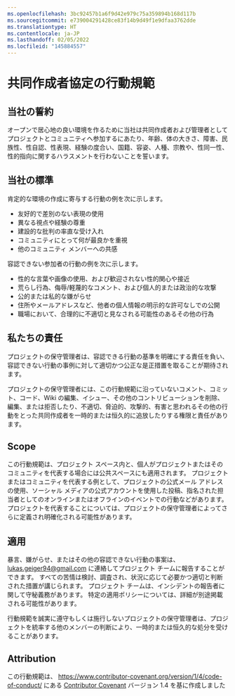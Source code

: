 ```yaml
---
ms.openlocfilehash: 3bc92457b1a6f9d42e979c75a359894b168d117b
ms.sourcegitcommit: e739004291428ce83f14b9d49f1e9dfaa3762dde
ms.translationtype: HT
ms.contentlocale: ja-JP
ms.lasthandoff: 02/05/2022
ms.locfileid: "145884557"
---
```

# <a name="contributor-covenant-code-of-conduct"></a>共同作成者協定の行動規範

## <a name="our-pledge"></a>当社の誓約

オープンで居心地の良い環境を作るために当社は共同作成者および管理者としてプロジェクトとコミュニティへ参加するにあたり、年齢、体の大きさ、障害、民族性、性自認、性表現、経験の度合い、国籍、容姿、人種、宗教や、性同一性、性的指向に関するハラスメントを行わないことを誓います。

## <a name="our-standards"></a>当社の標準

肯定的な環境の作成に寄与する行動の例を次に示します。

* 友好的で差別のない表現の使用
* 異なる視点や経験の尊重
* 建設的な批判の率直な受け入れ
* コミュニティにとって何が最良かを重視
* 他のコミュニティ メンバーへの共感

容認できない参加者の行動の例を次に示します。

* 性的な言葉や画像の使用、および歓迎されない性的関心や接近
* 荒らし行為、侮辱/軽蔑的なコメント、および個人的または政治的な攻撃
* 公的または私的な嫌がらせ
* 住所やメールアドレスなど、他者の個人情報の明示的な許可なしでの公開
* 職場において、合理的に不適切と見なされる可能性のあるその他の行為

## <a name="our-responsibilities"></a>私たちの責任

プロジェクトの保守管理者は、容認できる行動の基準を明確にする責任を負い、容認できない行動の事例に対して適切かつ公正な是正措置を取ることが期待されます。

プロジェクトの保守管理者には、この行動規範に沿っていないコメント、コミット、コード、Wiki の編集、イシュー、その他のコントリビューションを削除、編集、または拒否したり、不適切、脅迫的、攻撃的、有害と思われるその他の行動をとった共同作成者を一時的または恒久的に追放したりする権限と責任があります。

## <a name="scope"></a>Scope

この行動規範は、プロジェクト スペース内と、個人がプロジェクトまたはそのコミュニティを代表する場合には公共スペースにも適用されます。 プロジェクトまたはコミュニティを代表する例として、プロジェクトの公式メール アドレスの使用、ソーシャル メディアの公式アカウントを使用した投稿、指名された担当者としてのオンラインまたはオフラインのイベントでの行動などがあります。 プロジェクトを代表することについては、プロジェクトの保守管理者によってさらに定義され明確化される可能性があります。

## <a name="enforcement"></a>適用

暴言、嫌がらせ、またはその他の容認できない行動の事案は、lukas.geiger94@gmail.com に連絡してプロジェクト チームに報告することができます。 すべての苦情は検討、調査され、状況に応じて必要かつ適切と判断された措置が講じられます。 プロジェクト チームは、インシデントの報告者に関して守秘義務があります。
特定の適用ポリシーについては、詳細が別途掲載される可能性があります。

行動規範を誠実に遵守もしくは施行しないプロジェクトの保守管理者は、プロジェクトを統率する他のメンバーの判断により、一時的または恒久的な処分を受けることがあります。

## <a name="attribution"></a>Attribution

この行動規範は、 https://www.contributor-covenant.org/version/1/4/code-of-conduct/ にある [Contributor Covenant][homepage] バージョン 1.4 を基に作成しました

[homepage]: https://www.contributor-covenant.org
